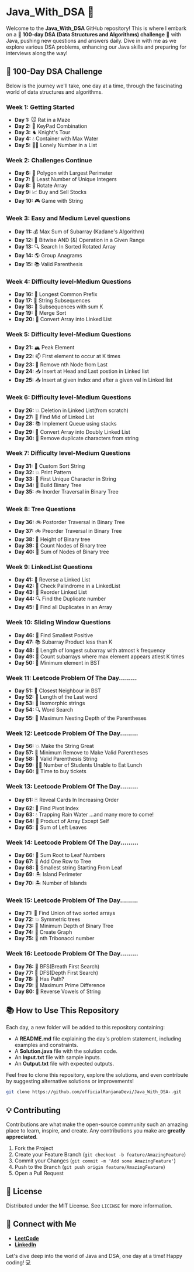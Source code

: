 
# Java_With_DSA 🚀

Welcome to the **Java_With_DSA** GitHub repository! This is where I embark on a 🌟 **100-day DSA (Data Structures and Algorithms) challenge** 🌟 with Java, pushing new questions and answers daily. Dive in with me as we explore various DSA problems, enhancing our Java skills and preparing for interviews along the way!

## 📆 100-Day DSA Challenge

Below is the journey we'll take, one day at a time, through the fascinating world of data structures and algorithms.

### Week 1: Getting Started

- **Day 1:** 🐭 Rat in a Maze
- **Day 2:** 📱 KeyPad Combination
- **Day 3:** ♞ Knight's Tour
- **Day 4:** 💧 Container with Max Water
- **Day 5:** 🚶‍♂️ Lonely Number in a List

### Week 2: Challenges Continue

- **Day 6:** 🔺 Polygon with Largest Perimeter
- **Day 7:** 🔢 Least Number of Unique Integers
- **Day 8:** 🔄 Rotate Array
- **Day 9:** 📈 Buy and Sell Stocks
- **Day 10:** 🎮 Game with String

### Week 3: Easy and Medium Level questions

- **Day 11:** 💰 Max Sum of Subarray (Kadane's Algorithm)
- **Day 12:** 🔗 Bitwise AND (&) Operation in a Given Range
- **Day 13:** 🔍 Search In Sorted Rotated Array
- **Day 14:** 🌎 Group Anagrams
- **Day 15:** 📚 Valid Parenthesis

### Week 4: Difficulty level-Medium Questions

- **Day 16:** 🔗 Longest Common Prefix
- **Day 17:** 📝 String Subsequences
- **Day 18:** 🔖 Subsequences with sum K
- **Day 19:** 🔀 Merge Sort
- **Day 20:** 🧵 Convert Array into Linked List

### Week 5: Difficulty level-Medium Questions

- **Day 21:** 🏔️ Peak Element
- **Day 22:** 📫 First element to occur at K times
- **Day 23:** 📌 Remove nth Node from Last
- **Day 24:** 📥 Insert at Head and Last postion in Linked list
- **Day 25:** 📥 Insert at given index and after a given val in Linked list

### Week 6: Difficulty level-Medium Questions

- **Day 26:** 💥 Deletion in Linked List(from scratch)
- **Day 27:** 🎯 Find Mid of Linked List
- **Day 28:** 📚 Implement Queue using stacks
- **Day 29:** 🔗 Convert Array into Doubly Linked List
- **Day 30:** 🔢 Remove duplicate characters from string

### Week 7: Difficulty level-Medium Questions

- **Day 31:** 🔢 Custom Sort String
- **Day 32:** 💥 Print Pattern
- **Day 33:** 📝 First Unique Character in String
- **Day 34:** 🌳 Build Binary Tree
- **Day 35:** 🚲 Inorder Traversal in Binary Tree

### Week 8: Tree Questions

- **Day 36:** 🚲 Postorder Traversal in Binary Tree
- **Day 37:** 🚲 Preorder Traversal in Binary Tree
- **Day 38:** 🌳 Height of Binary tree
- **Day 39:** 🔢 Count Nodes of Binary tree
- **Day 40:** 📌 Sum of Nodes of Binary tree 

### Week 9: LinkedList Questions
- **Day 41:** 📌 Reverse a Linked List
- **Day 42:** 🔗 Check Palindrome in a LinkedList  
- **Day 43:** 🔖 Reorder Linked List
- **Day 44:** 🔍 Find the Duplicate number
- **Day 45:** 🎯 Find all Duplicates in an Array

### Week 10: Sliding Window  Questions
- **Day 46:** 🔢 Find Smallest Positive
- **Day 47:** 📚 Subarray Product less than K
- **Day 48:** 📝 Length of longest subarray with atmost k frequency
- **Day 49:** 🔄 Count subarrays where max element appears atlest K times
- **Day 50:** 🔽 Minimum element in BST

### Week 11: Leetcode Problem Of The Day.........
- **Day 51:** 🌳 Closest Neighbour in BST
- **Day 52:** 📏 Length of the Last word
- **Day 53:** 📝 Isomorphic strings
- **Day 54:** 🔍 Word Search
- **Day 55:** 📌 Maximum Nesting Depth of the Parentheses

### Week 12: Leetcode Problem Of The Day.........
- **Day 56:** 💥 Make the String Great
- **Day 57:** 📝 Minimum Remove to Make Valid Parentheses
- **Day 58:** 🎒 Valid Parenthesis String
- **Day 59:** 👩‍🎓 Number of Students Unable to Eat Lunch
- **Day 60:** 🍿 Time to buy tickets

### Week 13: Leetcode Problem Of The Day.........
- **Day 61:** 🃏 Reveal Cards In Increasing Order
- **Day 62:** 📌 Find Pivot Index
- **Day 63:** 💧 Trapping Rain Water
...and many more to come!
- **Day 64:** 📝 Product of Array Except Self 
- **Day 65:** 🌳 Sum of Left Leaves

### Week 14: Leetcode Problem Of The Day.........
- **Day 66:** 🌳 Sum Root to Leaf Numbers
- **Day 67:** 🌳 Add One Row to Tree
- **Day 68:** 🌳 Smallest string Starting From Leaf
- **Day 69:** 🏝️ Island Perimeter
- **Day 70:** 🏝️ Number of Islands

### Week 15: Leetcode Problem Of The Day.........
- **Day 71:** 📝 Find Union of two sorted arrays
- **Day 72:** 💥 Symmetric trees
- **Day 73:** 🔄 Minimum Depth of Binary Tree
- **Day 74:** 🔢 Create Graph
- **Day 75:** 📌 nth Tribonacci number

### Week 16: Leetcode Problem Of The Day.........
- **Day 76:** 🎯  BFS(Breath First Search)
- **Day 77:** 🎯  DFS(Depth First Search)
- **Day 78:** 🔄  Has Path?
- **Day 79:** 🎒  Maximum Prime Difference
- **Day 80:** 📝  Reverse Vowels of String

## 📚 How to Use This Repository

Each day, a new folder will be added to this repository containing:

- A **README.md** file explaining the day's problem statement, including examples and constraints.
- A **Solution.java** file with the solution code.
- An **Input.txt** file with sample inputs.
- An **Output.txt** file with expected outputs.

Feel free to clone this repository, explore the solutions, and even contribute by suggesting alternative solutions or improvements!

```bash
git clone https://github.com/officialRanjanaDevi/Java_With_DSA-.git
```

## 💡 Contributing

Contributions are what make the open-source community such an amazing place to learn, inspire, and create. Any contributions you make are **greatly appreciated**.

1. Fork the Project
2. Create your Feature Branch (`git checkout -b feature/AmazingFeature`)
3. Commit your Changes (`git commit -m 'Add some AmazingFeature'`)
4. Push to the Branch (`git push origin feature/AmazingFeature`)
5. Open a Pull Request

## 📝 License

Distributed under the MIT License. See `LICENSE` for more information.

## 🤝 Connect with Me

- **[LeetCode](https://leetcode.com/originalpandacoder/)**
- **[LinkedIn](www.linkedin.com/in/ranjana-devi-58976327b)**

Let's dive deep into the world of Java and DSA, one day at a time! Happy coding! 💻


